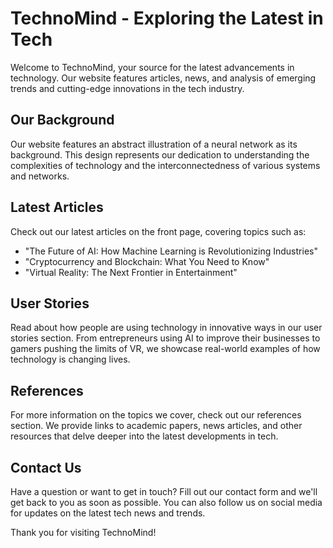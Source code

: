 <!--font:I recommend using the "Montserrat" font for your website.-->

# TechnoMind - Exploring the Latest in Tech

Welcome to TechnoMind, your source for the latest advancements in technology. Our website features articles, news, and analysis of emerging trends and cutting-edge innovations in the tech industry.

## Our Background

Our website features an abstract illustration of a neural network as its background. This design represents our dedication to understanding the complexities of technology and the interconnectedness of various systems and networks.

## Latest Articles

Check out our latest articles on the front page, covering topics such as:

- "The Future of AI: How Machine Learning is Revolutionizing Industries"
- "Cryptocurrency and Blockchain: What You Need to Know"
- "Virtual Reality: The Next Frontier in Entertainment"

## User Stories

Read about how people are using technology in innovative ways in our user stories section. From entrepreneurs using AI to improve their businesses to gamers pushing the limits of VR, we showcase real-world examples of how technology is changing lives.

## References

For more information on the topics we cover, check out our references section. We provide links to academic papers, news articles, and other resources that delve deeper into the latest developments in tech.

## Contact Us

Have a question or want to get in touch? Fill out our contact form and we'll get back to you as soon as possible. You can also follow us on social media for updates on the latest tech news and trends.

Thank you for visiting TechnoMind!

<!--

Write me content for website with wallpaper which alt text is:

"An abstract illustration of a neural network, with intricate lines and a dark and technological color palette."

The name/title of the page should not be 1:1 copy of the alt text but rather a real content of the website which is using this wallpaper.

- Use markdown format 
- Start with heading
- Heading should be short and concise
- The content should look like a real website 
- The website should not be about the wallpaper, wallpaper is just a related background
- Heading should be contain work "wallpaper" or "background"
- Include real sections like references, contact, user stories, etc. use things relevant to the page purpose.
- Feel free to use structure like headings, bullets, numbering, blockquotes, paragraphs, horizontal lines, etc.
- You can use formatting like bold or _italic_
- You can include UTF-8 emojis
- Links should be only #hash anchors (and you can refer to the document itself)
- Do not include images


---


# TechnoMind - A Wallpaper for Tech Enthusiasts

Welcome to TechnoMind, a website dedicated to exploring the latest advancements in technology. Our website features articles, news, and analysis of the tech industry, with a focus on emerging trends and cutting-edge innovations.

## Our Background

Our wallpaper is an abstract illustration of a neural network, with intricate lines and a dark and technological color palette. This wallpaper represents our commitment to exploring the complex inner workings of technology and the interconnectedness of various systems and networks.

## Latest Articles

Check out our latest articles on the front page, including:

- "The Future of AI: How Machine Learning is Revolutionizing Industries"
- "Cryptocurrency and Blockchain: What You Need to Know"
- "Virtual Reality: The Next Frontier in Entertainment"

## User Stories

Read about how people are using technology in innovative ways in our user stories section. From entrepreneurs using AI to improve their businesses to gamers pushing the limits of VR, we showcase real-world examples of how technology is changing lives.

## References

For more information on the topics we cover, check out our references section. We provide links to academic papers, news articles, and other resources that delve deeper into the latest developments in tech.

## Contact Us

Have a question or want to get in touch? Fill out our contact form and we'll get back to you as soon as possible. You can also follow us on social media for updates on the latest tech news and trends.

Thank you for visiting TechnoMind!


---


Heading should not include word "wallpaper". The website should not be about the wallpaper itself, wallpaper is just a related background, rewrite whole content.


---


# TechnoMind - Exploring the Complexities of Technology

Welcome to TechnoMind, a website dedicated to exploring the latest advancements in technology. Our website features articles, news, and analysis of the tech industry, with a focus on emerging trends and cutting-edge innovations.

## Our Background

Our website features an abstract illustration of a neural network as its background. This intricate design represents our commitment to exploring the complex inner workings of technology and the interconnectedness of various systems and networks.

## Latest Articles

Check out our latest articles on the front page, including:

- "The Future of AI: How Machine Learning is Revolutionizing Industries"
- "Cryptocurrency and Blockchain: What You Need to Know"
- "Virtual Reality: The Next Frontier in Entertainment"

## User Stories

Read about how people are using technology in innovative ways in our user stories section. From entrepreneurs using AI to improve their businesses to gamers pushing the limits of VR, we showcase real-world examples of how technology is changing lives.

## References

For more information on the topics we cover, check out our references section. We provide links to academic papers, news articles, and other resources that delve deeper into the latest developments in tech.

## Contact Us

Have a question or want to get in touch? Fill out our contact form and we'll get back to you as soon as possible. You can also follow us on social media for updates on the latest tech news and trends.

Thank you for visiting TechnoMind!


---


Heading is too long, rewrite whole content.


---


# TechnoMind - Exploring Technology's Complexities

Welcome to TechnoMind, a website dedicated to exploring the latest advancements in technology. Our articles, news, and analysis focus on emerging trends and cutting-edge innovations in the tech industry.

## Our Background

Our website features an abstract illustration of a neural network as its background. This intricate design represents our commitment to understanding the complex inner workings of technology and the interconnectedness of various systems and networks.

## Latest Articles

Check out our latest articles on the front page, covering topics such as:

- "The Future of AI: How Machine Learning is Revolutionizing Industries"
- "Cryptocurrency and Blockchain: What You Need to Know"
- "Virtual Reality: The Next Frontier in Entertainment"

## User Stories

Read about how people are using technology in innovative ways in our user stories section. From entrepreneurs using AI to improve their businesses to gamers pushing the limits of VR, we showcase real-world examples of how technology is changing lives.

## References

For more information on the topics we cover, check out our references section. We provide links to academic papers, news articles, and other resources that delve deeper into the latest developments in tech.

## Contact Us

Have a question or want to get in touch? Fill out our contact form and we'll get back to you as soon as possible. You can also follow us on social media for updates on the latest tech news and trends.

Thank you for visiting TechnoMind!


---


Heading is too long, rewrite whole content.


---


# TechnoMind - Exploring the Latest in Tech

Welcome to TechnoMind, your source for the latest advancements in technology. Our website features articles, news, and analysis of emerging trends and cutting-edge innovations in the tech industry.

## Our Background

Our website features an abstract illustration of a neural network as its background. This design represents our dedication to understanding the complexities of technology and the interconnectedness of various systems and networks.

## Latest Articles

Check out our latest articles on the front page, covering topics such as:

- "The Future of AI: How Machine Learning is Revolutionizing Industries"
- "Cryptocurrency and Blockchain: What You Need to Know"
- "Virtual Reality: The Next Frontier in Entertainment"

## User Stories

Read about how people are using technology in innovative ways in our user stories section. From entrepreneurs using AI to improve their businesses to gamers pushing the limits of VR, we showcase real-world examples of how technology is changing lives.

## References

For more information on the topics we cover, check out our references section. We provide links to academic papers, news articles, and other resources that delve deeper into the latest developments in tech.

## Contact Us

Have a question or want to get in touch? Fill out our contact form and we'll get back to you as soon as possible. You can also follow us on social media for updates on the latest tech news and trends.

Thank you for visiting TechnoMind!


---


Write me a Google font which is best fitting for the website.

Pick from the list:
- Futura
- Playfair Display
- Raleway
- Lobster
- Lato
- IBM Plex Sans
- Inter
- Open Sans
- Roboto
- Dancing Script
- Alegreya
- Poppins
- Orbitron
- Barlow Condensed
- Exo 2
- Montserrat
- Great Vibes


Write just the font name nothing else.


---


I recommend using the "Montserrat" font for your website.

-->
